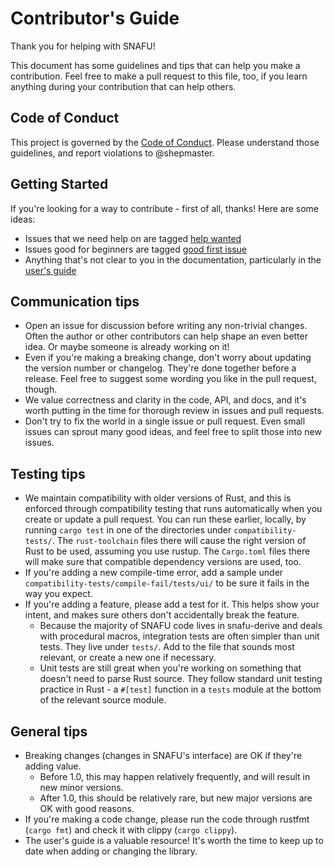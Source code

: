 # Contributor's Guide

Thank you for helping with SNAFU!

This document has some guidelines and tips that can help you make a contribution.
Feel free to make a pull request to this file, too, if you learn anything during your contribution that can help others.

## Code of Conduct

This project is governed by the [Code of Conduct](https://github.com/shepmaster/snafu/blob/master/CODE_OF_CONDUCT.md).
Please understand those guidelines, and report violations to @shepmaster.

## Getting Started

If you're looking for a way to contribute - first of all, thanks!
Here are some ideas:

* Issues that we need help on are tagged [help wanted](https://github.com/shepmaster/snafu/issues?q=is%3Aissue+is%3Aopen+label%3A%22help+wanted%22)
* Issues good for beginners are tagged [good first issue](https://github.com/shepmaster/snafu/issues?q=is%3Aissue+is%3Aopen+label%3A%22good+first+issue%22)
* Anything that's not clear to you in the documentation, particularly in the [user's guide](https://docs.rs/snafu/latest/snafu/guide/index.html)

## Communication tips

* Open an issue for discussion before writing any non-trivial changes.  Often the author or other contributors can help shape an even better idea.  Or maybe someone is already working on it!
* Even if you're making a breaking change, don't worry about updating the version number or changelog.  They're done together before a release.  Feel free to suggest some wording you like in the pull request, though.
* We value correctness and clarity in the code, API, and docs, and it's worth putting in the time for thorough review in issues and pull requests.
* Don't try to fix the world in a single issue or pull request.  Even small issues can sprout many good ideas, and feel free to split those into new issues.

## Testing tips

* We maintain compatibility with older versions of Rust, and this is enforced through compatibility testing that runs automatically when you create or update a pull request.  You can run these earlier, locally, by running `cargo test` in one of the directories under `compatibility-tests/`.  The `rust-toolchain` files there will cause the right version of Rust to be used, assuming you use rustup.  The `Cargo.toml` files there will make sure that compatible dependency versions are used, too.
* If you're adding a new compile-time error, add a sample under `compatibility-tests/compile-fail/tests/ui/` to be sure it fails in the way you expect.
* If you're adding a feature, please add a test for it.  This helps show your intent, and makes sure others don't accidentally break the feature.
   * Because the majority of SNAFU code lives in snafu-derive and deals with procedural macros, integration tests are often simpler than unit tests.  They live under `tests/`.  Add to the file that sounds most relevant, or create a new one if necessary.
   * Unit tests are still great when you're working on something that doesn't need to parse Rust source.  They follow standard unit testing practice in Rust - a `#[test]` function in a `tests` module at the bottom of the relevant source module.

## General tips

* Breaking changes (changes in SNAFU's interface) are OK if they're adding value.
  * Before 1.0, this may happen relatively frequently, and will result in new minor versions.
  * After 1.0, this should be relatively rare, but new major versions are OK with good reasons.
* If you're making a code change, please run the code through rustfmt (`cargo fmt`) and check it with clippy (`cargo clippy`).
* The user's guide is a valuable resource!  It's worth the time to keep up to date when adding or changing the library.
